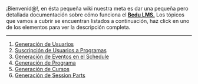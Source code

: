 ¡Bienvenid@!, en ésta pequeña wiki nuestra meta es dar una pequeña pero detallada documentación sobre cómo funciona el [**Bedu LMS.**](https://pwa.bedu.org/admin/) Los tópicos que vamos a cubrir se encuentran listados a continuación, haz click en uno de los elementos para ver la descripción completa. 
***

1. [Generación de Usuarios](https://github.com/ExponentialEducation/bedu_lms/wiki/Generaci%C3%B3n-de-Usuarios)
2. [Suscripción de Usuarios a Programas](https://github.com/ExponentialEducation/bedu_lms/wiki/Suscripci%C3%B3n-de-Usuarios-a-Programas)
3. [Generación de Eventos en el Schedule](https://github.com/ExponentialEducation/bedu_lms/wiki/Generaci%C3%B3n-de-Eventos-en-el-Schedule)
4. [Generación de Programa](https://github.com/ExponentialEducation/bedu_lms/wiki/Generaci%C3%B3n-de-Programa)
5. [Generación de Cursos]()
6. [Generación de Session Parts]()